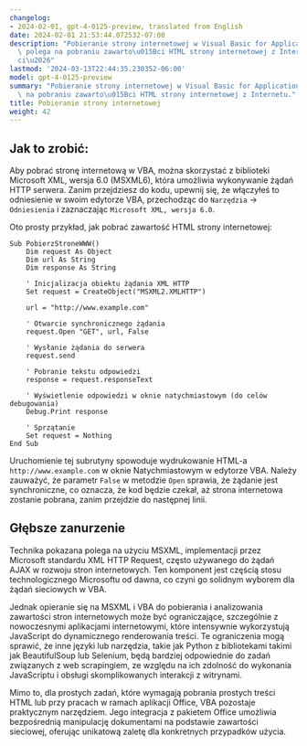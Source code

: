 ```yaml
---
changelog:
- 2024-02-01, gpt-4-0125-preview, translated from English
date: 2024-02-01 21:53:44.072532-07:00
description: "Pobieranie strony internetowej w Visual Basic for Applications (VBA)\
  \ polega na pobraniu zawarto\u015Bci HTML strony internetowej z Internetu. Programi\u015B\
  ci\u2026"
lastmod: '2024-03-13T22:44:35.230352-06:00'
model: gpt-4-0125-preview
summary: "Pobieranie strony internetowej w Visual Basic for Applications (VBA) polega\
  \ na pobraniu zawarto\u015Bci HTML strony internetowej z Internetu."
title: Pobieranie strony internetowej
weight: 42
---
```


## Jak to zrobić:
Aby pobrać stronę internetową w VBA, można skorzystać z biblioteki Microsoft XML, wersja 6.0 (MSXML6), która umożliwia wykonywanie żądań HTTP serwera. Zanim przejdziesz do kodu, upewnij się, że włączyłeś to odniesienie w swoim edytorze VBA, przechodząc do `Narzędzia` -> `Odniesienia` i zaznaczając `Microsoft XML, wersja 6.0`.

Oto prosty przykład, jak pobrać zawartość HTML strony internetowej:

```basic
Sub PobierzStroneWWW()
    Dim request As Object
    Dim url As String
    Dim response As String

    ' Inicjalizacja obiektu żądania XML HTTP
    Set request = CreateObject("MSXML2.XMLHTTP")

    url = "http://www.example.com"

    ' Otwarcie synchronicznego żądania
    request.Open "GET", url, False

    ' Wysłanie żądania do serwera
    request.send

    ' Pobranie tekstu odpowiedzi
    response = request.responseText

    ' Wyświetlenie odpowiedzi w oknie natychmiastowym (do celów debugowania)
    Debug.Print response

    ' Sprzątanie
    Set request = Nothing
End Sub
```

Uruchomienie tej subrutyny spowoduje wydrukowanie HTML-a `http://www.example.com` w oknie Natychmiastowym w edytorze VBA. Należy zauważyć, że parametr `False` w metodzie `Open` sprawia, że żądanie jest synchroniczne, co oznacza, że kod będzie czekał, aż strona internetowa zostanie pobrana, zanim przejdzie do następnej linii.

## Głębsze zanurzenie
Technika pokazana polega na użyciu MSXML, implementacji przez Microsoft standardu XML HTTP Request, często używanego do żądań AJAX w rozwoju stron internetowych. Ten komponent jest częścią stosu technologicznego Microsoftu od dawna, co czyni go solidnym wyborem dla żądań sieciowych w VBA.

Jednak opieranie się na MSXML i VBA do pobierania i analizowania zawartości stron internetowych może być ograniczające, szczególnie z nowoczesnymi aplikacjami internetowymi, które intensywnie wykorzystują JavaScript do dynamicznego renderowania treści. Te ograniczenia mogą sprawić, że inne języki lub narzędzia, takie jak Python z bibliotekami takimi jak BeautifulSoup lub Selenium, będą bardziej odpowiednie do zadań związanych z web scrapingiem, ze względu na ich zdolność do wykonania JavaScriptu i obsługi skomplikowanych interakcji z witrynami.

Mimo to, dla prostych zadań, które wymagają pobrania prostych treści HTML lub przy pracach w ramach aplikacji Office, VBA pozostaje praktycznym narzędziem. Jego integracja z pakietem Office umożliwia bezpośrednią manipulację dokumentami na podstawie zawartości sieciowej, oferując unikatową zaletę dla konkretnych przypadków użycia.

